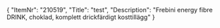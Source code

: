 {
  "ItemNr": "210519",
  "Title": "test",
  "Description": "Frebini energy fibre DRINK, choklad, komplett drickfärdigt kosttillägg"
}